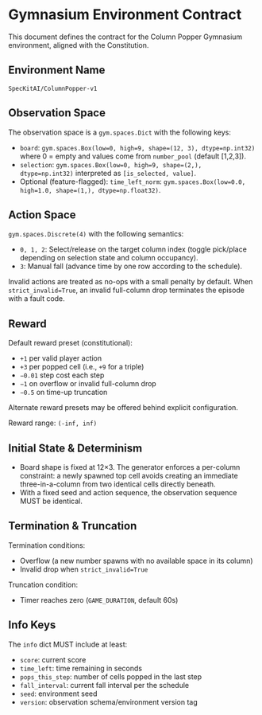 # Gymnasium Environment Contract

This document defines the contract for the Column Popper Gymnasium environment, aligned with the Constitution.

## Environment Name

`SpecKitAI/ColumnPopper-v1`

## Observation Space

The observation space is a `gym.spaces.Dict` with the following keys:

- `board`: `gym.spaces.Box(low=0, high=9, shape=(12, 3), dtype=np.int32)` where 0 = empty and values come from `number_pool` (default [1,2,3]).
- `selection`: `gym.spaces.Box(low=0, high=9, shape=(2,), dtype=np.int32)` interpreted as `[is_selected, value]`.
- Optional (feature-flagged): `time_left_norm`: `gym.spaces.Box(low=0.0, high=1.0, shape=(1,), dtype=np.float32)`.

## Action Space

`gym.spaces.Discrete(4)` with the following semantics:

- `0, 1, 2`: Select/release on the target column index (toggle pick/place depending on selection state and column occupancy).
- `3`: Manual fall (advance time by one row according to the schedule).

Invalid actions are treated as no-ops with a small penalty by default. When `strict_invalid=True`, an invalid full-column drop terminates the episode with a fault code.

## Reward

Default reward preset (constitutional):
- `+1` per valid player action
- `+3` per popped cell (i.e., `+9` for a triple)
- `−0.01` step cost each step
- `−1` on overflow or invalid full-column drop
- `−0.5` on time-up truncation

Alternate reward presets may be offered behind explicit configuration.

Reward range: `(-inf, inf)`

## Initial State & Determinism

- Board shape is fixed at 12×3. The generator enforces a per-column constraint: a newly spawned top cell avoids creating an immediate three-in-a-column from two identical cells directly beneath.
- With a fixed seed and action sequence, the observation sequence MUST be identical.

## Termination & Truncation

Termination conditions:
- Overflow (a new number spawns with no available space in its column)
- Invalid drop when `strict_invalid=True`

Truncation condition:
- Timer reaches zero (`GAME_DURATION`, default 60s)

## Info Keys

The `info` dict MUST include at least:
- `score`: current score
- `time_left`: time remaining in seconds
- `pops_this_step`: number of cells popped in the last step
- `fall_interval`: current fall interval per the schedule
- `seed`: environment seed
- `version`: observation schema/environment version tag
